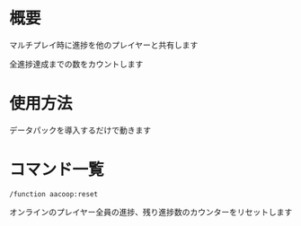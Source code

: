 # 概要

マルチプレイ時に進捗を他のプレイヤーと共有します

全進捗達成までの数をカウントします

# 使用方法

データパックを導入するだけで動きます

# コマンド一覧

`/function aacoop:reset`

オンラインのプレイヤー全員の進捗、残り進捗数のカウンターをリセットします
